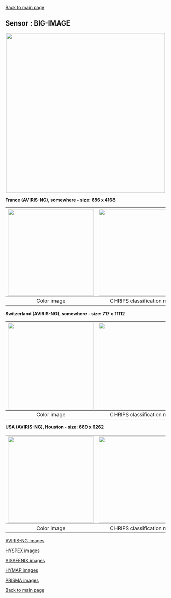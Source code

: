 [Back to main page](index.md)

## Sensor : BIG-IMAGE

<p align="center">
<img src="Complements/Legende_classif_ligne_v2.png" width="500" />
</p>

**France (AVIRIS-NG), somewhere  -  size: 656 x 4168**

<img src="Images/BIG-IMAGE/AVIRIS_NG_France/FULL/AVIRIS_NG_France_FULL_00_IMAGE.png" width="270" /> | <img src="Images/BIG-IMAGE/AVIRIS_NG_France/FULL/AVIRIS_NG_France_FULL_01_CLASSIF.png" width="270" /> | <img src="Images/BIG-IMAGE/AVIRIS_NG_France/FULL/AVIRIS_NG_France_FULL_02_REGUL.png" width="270" />
:-: | :-: | :-:
Color image | CHRIPS classification map | Regularized classification map

**Switzerland (AVIRIS-NG), somewhere  -  size: 717 x 11112**

<img src="Images/BIG-IMAGE/AVIRIS_NG_Suisse_site2/FULL/AVIRIS_NG_Big_Image_Suisse2_FULL_00_IMAGE.png" width="270" /> | <img src="Images/BIG-IMAGE/AVIRIS_NG_Suisse_site2/FULL/AVIRIS_NG_Big_Image_Suisse2_FULL_01_CLASSIF.png" width="270" /> | <img src="Images/BIG-IMAGE/AVIRIS_NG_Suisse_site2/FULL/AVIRIS_NG_Big_Image_Suisse2_FULL_02_REGUL.png" width="270" />
:-: | :-: | :-:
Color image | CHRIPS classification map | Regularized classification map

**USA (AVIRIS-NG), Houston  -  size: 669 x 6262**

<img src="Images/BIG-IMAGE/AVIRIS_NG_USA_Houston/FULL/AVIRIS_NG_Houston_FULL_00_IMAGE.png" width="270" /> | <img src="Images/BIG-IMAGE/AVIRIS_NG_USA_Houston/FULL/AVIRIS_NG_Houston_FULL_01_CLASSIF.png" width="270" /> | <img src="Images/BIG-IMAGE/AVIRIS_NG_USA_Houston/FULL/AVIRIS_NG_Houston_FULL_02_REGUL.png" width="270" />
:-: | :-: | :-:
Color image | CHRIPS classification map | Regularized classification map

[AVIRIS-NG images](visu_images_AVIRIS-NG.md)

[HYSPEX images](visu_images_HYSPEX.md)

[AISAFENIX images](visu_images_AISAFENIX.md)

[HYMAP images](visu_images_HYMAP.md)

[PRISMA images](visu_images_PRISMA.md)

[Back to main page](index.md)


